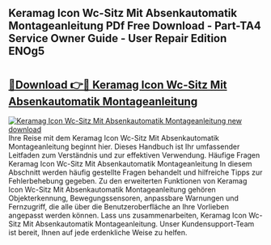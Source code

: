 ## Keramag Icon Wc-Sitz Mit Absenkautomatik Montageanleitung PDf Free Download - Part-TA4 Service Owner Guide - User Repair Edition ENOg5

# <h2><a href="http://df6nq3h.blite.top/?on=Keramag+Icon+Wc-Sitz+Mit+Absenkautomatik+Montageanleitung">🔗Download 👉🔴 Keramag Icon Wc-Sitz Mit Absenkautomatik Montageanleitung</a></h2>

[![Keramag Icon Wc-Sitz Mit Absenkautomatik Montageanleitung new download](https://i.imgur.com/lujVjoI.png)](http://df6nq3h.blite.top/?on=Keramag+Icon+Wc-Sitz+Mit+Absenkautomatik+Montageanleitung)
Ihre Reise mit dem Keramag Icon Wc-Sitz Mit Absenkautomatik Montageanleitung beginnt hier. Dieses Handbuch ist Ihr umfassender Leitfaden zum Verständnis und zur effektiven Verwendung. Häufige Fragen Keramag Icon Wc-Sitz Mit Absenkautomatik Montageanleitung In diesem Abschnitt werden häufig gestellte Fragen behandelt und hilfreiche Tipps zur Fehlerbehebung gegeben. Zu den erweiterten Funktionen von Keramag Icon Wc-Sitz Mit Absenkautomatik Montageanleitung gehören Objekterkennung, Bewegungssensoren, anpassbare Warnungen und Fernzugriff, die alle über die Benutzeroberfläche an Ihre Vorlieben angepasst werden können. Lass uns zusammenarbeiten, Keramag Icon Wc-Sitz Mit Absenkautomatik Montageanleitung. Unser Kundensupport-Team ist bereit, Ihnen auf jede erdenkliche Weise zu helfen.
